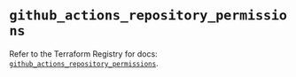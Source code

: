 # `github_actions_repository_permissions`

Refer to the Terraform Registry for docs: [`github_actions_repository_permissions`](https://registry.terraform.io/providers/integrations/github/6.3.0/docs/resources/actions_repository_permissions).
